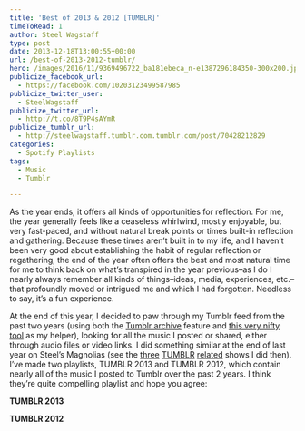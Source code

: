 ```yaml
---
title: 'Best of 2013 & 2012 [TUMBLR]'
timeToRead: 1 
author: Steel Wagstaff
type: post
date: 2013-12-18T13:00:55+00:00
url: /best-of-2013-2012-tumblr/
hero: /images/2016/11/9369496722_ba181ebeca_n-e1387296184350-300x200.jpg
publicize_facebook_url:
  - https://facebook.com/10203123499587985
publicize_twitter_user:
  - SteelWagstaff
publicize_twitter_url:
  - http://t.co/8T9P4sAYmR
publicize_tumblr_url:
  - http://steelwagstaff.tumblr.com.tumblr.com/post/70428212829
categories:
  - Spotify Playlists
tags:
  - Music
  - Tumblr

---
```

As the year ends, it offers all kinds of opportunities for reflection. For me, the year generally feels like a ceaseless whirlwind, mostly enjoyable, but very fast-paced, and without natural break points or times built-in reflection and gathering. Because these times aren&#8217;t built in to my life, and I haven&#8217;t been very good about establishing the habit of regular reflection or regathering, the end of the year often offers the best and most natural time for me to think back on what&#8217;s transpired in the year previous&#8211;as I do I nearly always remember all kinds of things&#8211;ideas, media, experiences, etc.&#8211;that profoundly moved or intrigued me and which I had forgotten. Needless to say, it&#8217;s a fun experience.

At the end of this year, I decided to paw through my Tumblr feed from the past two years (using both the [Tumblr archive][1] feature and [this very nifty tool][2] as my helper), looking for all the music I posted or shared, either through audio files or video links. I did something similar at the end of last year on Steel&#8217;s Magnolias (see the [three][3] [TUMBLR][4] [related][5] shows I did then). I&#8217;ve made two playlists, TUMBLR 2013 and TUMBLR 2012, which contain nearly all of the music I posted to Tumblr over the past 2 years. I think they&#8217;re quite compelling playlist and hope you agree:

<p style="text-align: left">
  <strong>TUMBLR 2013</strong>
</p>



<p style="text-align: left">
  <strong>TUMBLR 2012</strong>
</p>

 [1]: http://steelwagstaff.tumblr.com/archive
 [2]: http://www.boutofcontext.com/tumblr_backup.php
 [3]: http://music.steelwagstaff.com/show-17-tumblring-through-the-year/ "Show 17: Tumblring Through the Year"
 [4]: http://music.steelwagstaff.com/show-18-still-tumbrling-after-all-these-years/ "Show 18: Still Tumbrling After All These Years"
 [5]: music.steelwagstaff.com/show-19-tumblrweeds-at-years-end/ "Show 19: Tumblrweeds at Year’s End"